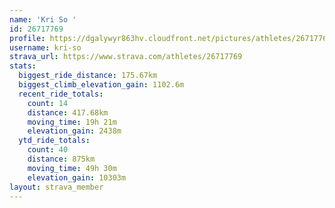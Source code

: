 ```yaml
---
name: 'Kri So '
id: 26717769
profile: https://dgalywyr863hv.cloudfront.net/pictures/athletes/26717769/7761026/14/large.jpg
username: kri-so
strava_url: https://www.strava.com/athletes/26717769
stats:
  biggest_ride_distance: 175.67km
  biggest_climb_elevation_gain: 1102.6m
  recent_ride_totals:
    count: 14
    distance: 417.68km
    moving_time: 19h 21m
    elevation_gain: 2438m
  ytd_ride_totals:
    count: 40
    distance: 875km
    moving_time: 49h 30m
    elevation_gain: 10303m
layout: strava_member
--- 
```

